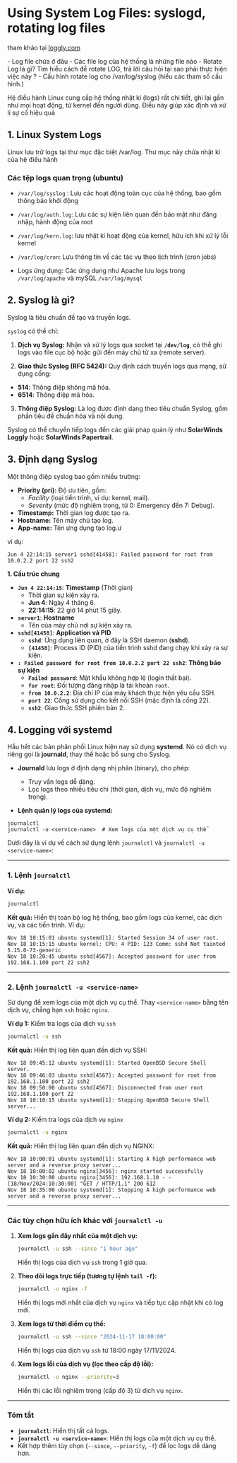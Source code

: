 # Using System Log Files: syslogd, rotating log files

tham khảo tại [loggly.com](https://www.loggly.com/ultimate-guide/linux-logging-basics/)

\- Log file chứa ở đâu 
\- Các file log của hệ thống là những file nào 
\- Rotate Log là gì? Tìm hiểu cách để rotate LOG, trả lời câu hỏi tại sao phải thực hiện việc này ? 
\- Cấu hình rotate log cho /var/log/syslog (hiểu các tham số cấu hình.)



Hệ điều hành Linux cung cấp hệ thống nhật kí (logs) rất chi tiết, ghi lại gần như mọi hoạt động, từ kernel đến người dùng. Điều này giúp xác định và xử lí sự cố hiệu quả

## 1. Linux System Logs

Linux lưu trữ logs tại thư mục đặc biệt /var/log. Thư mục này chứa nhật kí của hệ điều hành

### Các tệp logs quan trọng (ubuntu)

- `/var/log/syslog` : Lưu các hoạt động toàn cục của hệ thống, bao gồm thông báo khởi động 

- `/var/log/auth.log`: Lưu các sự kiện liên quan đến bảo mật như đăng nhập, hành động của root
- `/var/log/kern.log`: lưu nhật kí hoạt động của kernel, hữu ích khi xử lý lỗi kernel
- `/var/log/cron`: Lưu thông tin về các tác vụ theo lịch trình (cron jobs)
- Logs ứng dụng: Các ứng dụng như Apache lưu logs trong `/var/log/apache` và mySQL `/var/log/mysql`

## 2. Syslog là gì?

Syslog là tiêu chuẩn để tạo và truyền logs.

`syslog` có thể chỉ:

1. **Dịch vụ Syslog:**
   Nhận và xử lý logs qua socket tại **`/dev/log`**, có thể ghi logs vào file cục bộ hoặc gửi đến máy chủ từ xa (remote server).

2. **Giao thức Syslog (RFC 5424):**
   Quy định cách truyền logs qua mạng, sử dụng cổng:

- **514**: Thông điệp không mã hóa.
- **6514**: Thông điệp mã hóa.

3. **Thông điệp Syslog:**
   Là log được định dạng theo tiêu chuẩn Syslog, gồm phần tiêu đề chuẩn hóa và nội dung.

Syslog có thể chuyển tiếp logs đến các giải pháp quản lý như **SolarWinds Loggly** hoặc **SolarWinds Papertrail**.

## 3. Định dạng Syslog

Một thông điệp syslog bao gồm nhiều trường:

- **Priority (pri):**
  Độ ưu tiên, gồm:
  - *Facility* (loại tiến trình, ví dụ: kernel, mail).
  - *Severity* (mức độ nghiêm trọng, từ 0: Emergency đến 7: Debug).
- **Timestamp:**
  Thời gian log được tạo ra.
- **Hostname:**
  Tên máy chủ tạo log.
- **App-name:**
  Tên ứng dụng tạo log.ư

ví dụ:

```
Jun 4 22:14:15 server1 sshd[41458]: Failed password for root from 10.0.2.2 port 22 ssh2
```

**1. Cấu trúc chung**

- **`Jun 4 22:14:15`**: **Timestamp** (Thời gian)
  - Thời gian sự kiện xảy ra.
  - **Jun 4**: Ngày 4 tháng 6.
  - **22:14:15**: 22 giờ 14 phút 15 giây.
- **`server1`**: **Hostname**
  - Tên của máy chủ nơi sự kiện xảy ra.
- **`sshd[41458]`**: **Application và PID**
  - **`sshd`**: Ứng dụng liên quan, ở đây là SSH daemon (**sshd**).
  - **`[41458]`**: Process ID (PID) của tiến trình sshd đang chạy khi xảy ra sự kiện.
- **`: Failed password for root from 10.0.2.2 port 22 ssh2`**: **Thông báo sự kiện**
  - **`Failed password`**: Mật khẩu không hợp lệ (login thất bại).
  - **`for root`**: Đối tượng đăng nhập là tài khoản `root`.
  - **`from 10.0.2.2`**: Địa chỉ IP của máy khách thực hiện yêu cầu SSH.
  - **`port 22`**: Cổng sử dụng cho kết nối SSH (mặc định là cổng 22).
  - **`ssh2`**: Giao thức SSH phiên bản 2.

## **4. Logging với systemd**

Hầu hết các bản phân phối Linux hiện nay sử dụng **systemd**. Nó có dịch vụ riêng gọi là **journald**, thay thế hoặc bổ sung cho Syslog.

- **Journald** lưu logs ở định dạng nhị phân (binary), cho phép:
  - Truy vấn logs dễ dàng.
  - Lọc logs theo nhiều tiêu chí (thời gian, dịch vụ, mức độ nghiêm trọng).

- **Lệnh quản lý logs của systemd:**

```
journalctl
journalctl -u <service-name>  # Xem logs của một dịch vụ cụ thể
```

Dưới đây là ví dụ về cách sử dụng lệnh `journalctl` và `journalctl -u <service-name>`:

---

### **1. Lệnh `journalctl`**

**Ví dụ:**
```bash
journalctl
```

**Kết quả:**
Hiển thị toàn bộ log hệ thống, bao gồm logs của kernel, các dịch vụ, và các tiến trình. Ví dụ:  
```plaintext
Nov 18 10:15:01 ubuntu systemd[1]: Started Session 34 of user root.
Nov 18 10:15:15 ubuntu kernel: CPU: 4 PID: 123 Comm: sshd Not tainted 5.15.0-73-generic
Nov 18 10:20:45 ubuntu sshd[4567]: Accepted password for user from 192.168.1.100 port 22 ssh2
```

---

### **2. Lệnh `journalctl -u <service-name>`**

Sử dụng để xem logs của một dịch vụ cụ thể. Thay `<service-name>` bằng tên dịch vụ, chẳng hạn `ssh` hoặc `nginx`.

**Ví dụ 1:** Kiểm tra logs của dịch vụ `ssh`
```bash
journalctl -u ssh
```

**Kết quả:**
Hiển thị log liên quan đến dịch vụ SSH:
```plaintext
Nov 18 09:45:12 ubuntu systemd[1]: Started OpenBSD Secure Shell server.
Nov 18 09:46:03 ubuntu sshd[4567]: Accepted password for root from 192.168.1.100 port 22 ssh2
Nov 18 09:50:00 ubuntu sshd[4567]: Disconnected from user root 192.168.1.100 port 22
Nov 18 10:10:15 ubuntu systemd[1]: Stopping OpenBSD Secure Shell server...
```

**Ví dụ 2:** Kiểm tra logs của dịch vụ `nginx`
```bash
journalctl -u nginx
```

**Kết quả:**
Hiển thị log liên quan đến dịch vụ NGINX:
```plaintext
Nov 18 10:00:01 ubuntu systemd[1]: Starting A high performance web server and a reverse proxy server...
Nov 18 10:00:02 ubuntu nginx[3456]: nginx started successfully
Nov 18 10:30:00 ubuntu nginx[3456]: 192.168.1.10 - - [18/Nov/2024:10:30:00] "GET / HTTP/1.1" 200 612
Nov 18 10:35:00 ubuntu systemd[1]: Stopping A high performance web server and a reverse proxy server...
```

---

### **Các tùy chọn hữu ích khác với `journalctl -u`**

1. **Xem logs gần đây nhất của một dịch vụ:**  
   ```bash
   journalctl -u ssh --since "1 hour ago"
   ```
   Hiển thị logs của dịch vụ `ssh` trong 1 giờ qua.

2. **Theo dõi logs trực tiếp (tương tự lệnh `tail -f`):**  
   ```bash
   journalctl -u nginx -f
   ```
   Hiển thị logs mới nhất của dịch vụ `nginx` và tiếp tục cập nhật khi có log mới.

3. **Xem logs từ thời điểm cụ thể:**  
   ```bash
   journalctl -u ssh --since "2024-11-17 18:00:00"
   ```
   Hiển thị logs của dịch vụ `ssh` từ 18:00 ngày 17/11/2024.

4. **Xem logs lỗi của dịch vụ (lọc theo cấp độ lỗi):**  
   ```bash
   journalctl -u nginx --priority=3
   ```
   Hiển thị các lỗi nghiêm trọng (cấp độ 3) từ dịch vụ `nginx`.

---

### **Tóm tắt**
- **`journalctl`**: Hiển thị tất cả logs.
- **`journalctl -u <service-name>`**: Hiển thị logs của một dịch vụ cụ thể.
- Kết hợp thêm tùy chọn (`--since`, `--priority`, `-f`) để lọc logs dễ dàng hơn.
